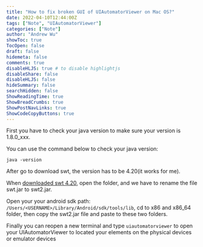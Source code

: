 ```yaml
---
title: "How to fix broken GUI of UIAutomatorViewer on Mac OS?"
date: 2022-04-10T12:44:00Z
tags: ["Note", "UIAutomatorViewer"]
categories: ["Note"]
author: "Andrew Wu"
showToc: true
TocOpen: false
draft: false
hidemeta: false
comments: true
disableHLJS: true # to disable highlightjs
disableShare: false
disableHLJS: false
hideSummary: false
searchHidden: false
ShowReadingTime: true
ShowBreadCrumbs: true
ShowPostNavLinks: true
ShowCodeCopyButtons: true
---
```

First you have to check your java version to make sure your version is 1.8.0_xxx.

You can use the command below to check your java version:

    java -version

After go to download swt, the version has to be 4.20(it works for me).

When [downloaded swt 4.20](https://archive.eclipse.org/eclipse/downloads/drops4/R-4.20-202106111600/), open the folder, and we have to rename the file swt.jar to swt2.jar.

Open your your android sdk path: `/Users/<USERNAME>/Library/Android/sdk/tools/lib`, cd to x86 and x86_64 folder, then copy the swt2.jar file and paste to these two folders.

Finally you can reopen a new terminal and type `uiautomatorviewer` to open your UIAutomatorViewer to located your elements on the physical devices or emulator devices
